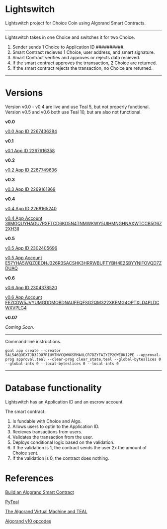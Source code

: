# Lightswitch

Lightswitch project for Choice Coin using Algorand Smart Contracts.

____________________________________________________________
Lightswitch takes in one Choice and switches it for two Choice.

1. Sender sends 1 Choice to Application ID ##########.
2. Smart Contract recieves 1 Choice, user address, and smart signature.
3. Smart Contract verifies and approves or rejects data recieved.
4. If the smart contract approves the trransaction, 2 Choice are returned.
5. If the smart contract rejects the transaction, no Choice are returned.

____________________________________________________________
# Versions

Version v0.0 - v0.4 are live and use Teal 5, but not properly functional. Version v0.5 and v0.6 both use Teal 10, but are also not functional.

**v0.0**

[v0.0 App ID 2267436284](https://allo.info/application/2267436284)

**v0.1**

[v0.1 App ID 2267616358](https://allo.info/application/2267616358)

**v0.2**

[v0.2 App ID 2267749636](https://allo.info/application/2267749636)

**v0.3**

[v0.3 App ID 2269161869](https://allo.info/application/2269161869)

**v0.4**

[v0.4 App ID 2269165240](https://allo.info/application/2269165240)

[v0.4 App Account 3IIMGQUYHAGU7RXFTCD6KO5N4TNMWKWY5UIHMNGHNAXWTCCB5G6Z2XH3II](https://allo.info/account/3IIMGQUYHAGU7RXFTCD6KO5N4TNMWKWY5UIHMNGHNAXWTCCB5G6Z2XH3II)

**v0.5**

[v0.5 App ID 2302405696](https://allo.info/application/2302405696)

[v0.5 App Account E57YHA5WQZCEOHJ326R3SACSHK3HRRWBUFTYBH4E2SBYYNIFOVQD7ZDUAQ](https://allo.info/account/E57YHA5WQZCEOHJ326R3SACSHK3HRRWBUFTYBH4E2SBYYNIFOVQD7ZDUAQ)

**v0.6**

[v0.6 App ID 2304378520](https://allo.info/application/2304378520)

[v0.6 App Account FEZCDW5JVYUMGDDMOBDNAUFEQFSG2QM322XKEMG4OPTXLD4PLDCWXVPLG4](https://allo.info/account/FEZCDW5JVYUMGDDMOBDNAUFEQFSG2QM322XKEMG4OPTXLD4PLDCWXVPLG4)

**v0.07**

_Coming Soon._
____________________________________________________________

Command line instructions.

```
goal app create --creator 5AL546QOEXTJD3JDO7RIUVTNVCQWNXSRMAULCR7DZYFAIYZP2GWEOKI2PE --approval-prog approval.teal --clear-prog clear_state.teal --global-byteslices 0 --global-ints 0 --local-byteslices 0 --local-ints 0
```
____________________________________________________________

# Database functionality

Lightswitch has an Application ID and an escrow account.

The smart contract:
1. Is fundable with Choice and Algo.
2. Allows users to optin to the Application ID.
3. Recieves transactions from users.
4. Validates the transaction from the user.
5. Deploys conditional logic based on the validation.
6. If the validation is 1, the contract sends the user 2x the amount of Choice sent.
7. If the validation is 0, the contract does nothing.


# References

[Build an Algorand Smart Contract](https://github.com/Bhaney44/Build-an-Algorand-Smart-Contract)

[PyTeal](https://pyteal.readthedocs.io/en/stable/)

[The Algorand Virtual Machine and TEAL](https://developer.algorand.org/docs/get-details/dapps/avm/teal/specification/)

[Algorand v10 opcodes](https://developer.algorand.org/docs/get-details/dapps/avm/teal/opcodes/v10/)


